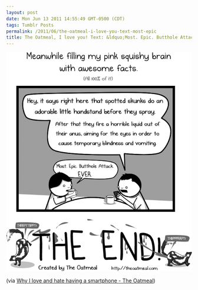```yaml
---
layout: post
date: Mon Jun 13 2011 14:55:49 GMT-0500 (CDT)
tags: Tumblr Posts
permalink: /2011/06/the-oatmeal-i-love-you-text-most-epic
title: The Oatmeal, I love you! Text: &ldquo;Most. Epic. Butthole Attack. EVER.&rdquo;
---
```


![](/public/assets/tumblr/tumblr_lmqvd0RTeQ1qa4klho1_1280.png)

(via [Why I love and hate having a smartphone - The Oatmeal](http://theoatmeal.com/comics/smartphone))
